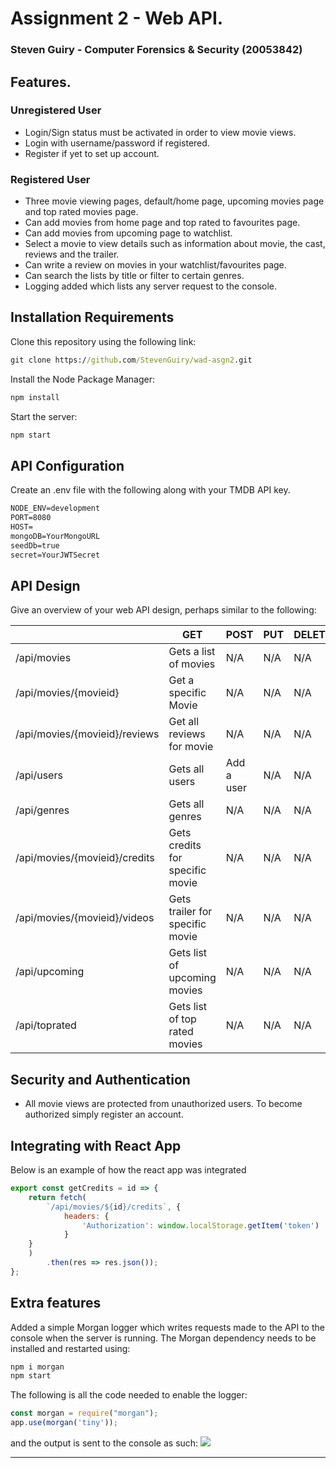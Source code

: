 # Assignment 2 - Web API.

### Steven Guiry - Computer Forensics & Security (20053842)

## Features.
 
 ### Unregistered User
 + Login/Sign status must be activated in order to view movie views.
 + Login with username/password if registered.
 + Register if yet to set up account.

 ### Registered User
 + Three movie viewing pages, default/home page, upcoming movies page and top rated movies page.
 + Can add movies from home page and top rated to favourites page.
 + Can add movies from upcoming page to watchlist.
 + Select a movie to view details such as information about movie, the cast, reviews and the trailer.
 + Can write a review on movies in your watchlist/favourites page.
 + Can search the lists by title or filter to certain genres.
 + Logging added which lists any server request to the console.

## Installation Requirements

Clone this repository using the following link:

```bat
git clone https://github.com/StevenGuiry/wad-asgn2.git
```

Install the Node Package Manager:

```bat
npm install
```

Start the server:

```bat
npm start
```

## API Configuration
Create an .env file with the following along with your TMDB API key. 

```bat
NODE_ENV=development
PORT=8080
HOST=
mongoDB=YourMongoURL
seedDb=true
secret=YourJWTSecret
```


## API Design
Give an overview of your web API design, perhaps similar to the following: 

|  |  GET | POST | PUT | DELETE
| -- | -- | -- | -- | -- 
| /api/movies |Gets a list of movies | N/A | N/A | N/A
| /api/movies/{movieid} | Get a specific Movie | N/A | N/A | N/A
| /api/movies/{movieid}/reviews | Get all reviews for movie | N/A | N/A | N/A  
| /api/users | Gets all users | Add a user | N/A | N/A
| /api/genres | Gets all genres | N/A | N/A | N/A
| /api/movies/{movieid}/credits | Gets credits for specific movie | N/A | N/A | N/A
| /api/movies/{movieid}/videos | Gets trailer for specific movie | N/A | N/A | N/A
| /api/upcoming | Gets list of upcoming movies | N/A | N/A | N/A
| /api/toprated | Gets list of top rated movies | N/A | N/A | N/A


## Security and Authentication
+ All movie views are protected from unauthorized users. To become authorized simply register an account. 

## Integrating with React App

Below is an example of how the react app was integrated

~~~Javascript
export const getCredits = id => {
    return fetch(
        `/api/movies/${id}/credits`, {
            headers: {
                'Authorization': window.localStorage.getItem('token')
            }
    }
    )
        .then(res => res.json());
};

~~~

## Extra features

Added a simple Morgan logger which writes requests made to the API to the console when the server is running. The Morgan dependency needs to be installed and restarted using:

```bat
npm i morgan
npm start
```
The following is all the code needed to enable the logger:

~~~Javascript
const morgan = require("morgan");
app.use(morgan('tiny'));

~~~

and the output is sent to the console as such:
![][morgan]


----------------------------------------------
[morgan]: ./public/morgan.png